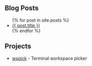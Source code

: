 ## Blog Posts

<ul>
  {% for post in site.posts %}
    <li>
      <a href="{{ post.url }}">{{ post.title }}</a>
    </li>
  {% endfor %}
</ul>

## Projects
- [wspick](https://github.com/MnlPhlp/wspick) - Terminal workspace picker